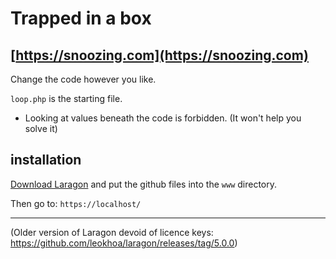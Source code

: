 # Trapped in a box
## [https://snoozing.com](https://snoozing.com)

Change the code however you like.

`loop.php` is the starting file.

- Looking at values beneath the code is forbidden. (It won't help you solve it)

## installation

[Download Laragon](https://laragon.org/download/) and put the github files into the `www` directory.

Then go to: `https://localhost/`


---

(Older version of Laragon devoid of licence keys: https://github.com/leokhoa/laragon/releases/tag/5.0.0)